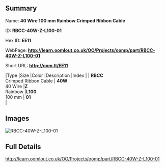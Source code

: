 

## Summary
 
Name: __40 Wire 100 mm Rainbow Crimped Ribbon Cable__

ID: __RBCC-40W-Z-L100-01__

Hex ID: __EE11__

WebPage: __http://learn.oomlout.co.uk/OO/Projects/oomp/part/RBCC-40W-Z-L100-01__

Short URL: __http://oom.lt/EE11__


|Type   |Size   |Color   |Description   |Index   |
| __RBCC__ <br>Crimped Ribbon Cable  | __40W__<br>40 Wire   |__Z__<br>Rainbow    |__L100__<br>100 mm    | __01__<br>  |


## Images
![RBCC-40W-Z-L100-01](http://oomlout.com/oomp-gen/parts/RBCC-40W-Z-L100-01/RBCC-40W-Z-L100-01_420.jpg)

## Full Details

 http://learn.oomlout.co.uk/OO/Projects/oomp/part/RBCC-40W-Z-L100-01


